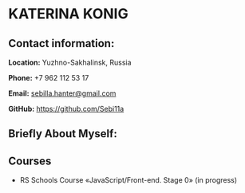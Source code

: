 # KATERINA KONIG
## Contact information:
**Location:** Yuzhno-Sakhalinsk, Russia

**Phone:** +7 962 112 53 17

**Email:** sebilla.hanter@gmail.com

**GitHub:** https://github.com/Sebi11a

## Briefly About Myself:



## Courses

* RS Schools Course «JavaScript/Front-end. Stage 0» (in progress)

